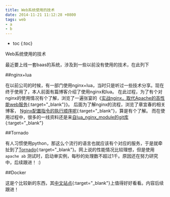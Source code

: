 ```yaml
---
title: Web系统使用的技术
date: 2014-11-21 11:12:28 +0800
tags: web 
- a
- b
---
```


* toc 
{:toc}

Web系统使用的技术

最近要上线一套baas的系统，涉及到一些以前没有使用的技术，在此列下

##nginx+lua

  在以前公司的时候，有一部门使用nginx+lua，当时只是听过一些技术分享。现在终于使用了，本人前面有篇博客介绍了使用nginx和lua。
  在此过程，为了有个对nginx的使用情况有个了解，浏览了一遍张宴的《[实战nginx，取代Apache的高性能web服务](http://product.dangdang.com/20807089.html?ref=search-0-A){:target="_blank"}》。
  后面为了解nginx的流程，浏览了章宜春的相关博客， [Nginx配置指令的执行顺序呢](http://blog.sina.com.cn/s/articlelist_1834459124_0_1.html){:target="_blank"}，算是有个了解。
  而在使用过程中，很多的一线资料还是来[自lua_nginx_module的git库](https://github.com/openresty/lua-nginx-module){:target="_blank"}
  
##Tornado 

   有人习惯使用python，那这么个流行的语言也就应该有个对应的服务，于是就牵扯到了[Tornado](http://www.tornadoweb.org/en/stable/){:target="_blank"}。网上说的性能情况比较理想，但是使用 `apache ab` 测试时，启动单实例，每秒的处理数不超过1千。原因还在努力研究中，后续跟进！ :)
   
##Docker
 
   这是个比较新的东西，其[中文站点](http://www.dockerpool.com/){:target="_blank"}上值得好好看看。内容后续跟进！
   
